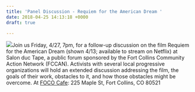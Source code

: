 ```yaml
---
title: 'Panel Discussion - Requiem for the American Dream '
date: 2018-04-25 14:13:18 +0000
draft: true

---
```

![](/uploads/2018/04/12/9EA4EC2D-9874-409E-BF3A-B3C27CCA1C47.jpeg)Join us Friday, 4/27, 7pm, for a follow-up discussion on the film Requiem for the American Dream (shown 4/13; available to stream on Netflix) at Salon duc Tape, a public forum sponsored by the Fort Collins Community Action Network (FCCAN). Activists with several local progressive organizations will hold an extended discussion addressing the film, the goals of their work, obstacles to it, and how those obstacles might be overcome. At [FOCO Cafe](https://www.google.com/maps/place/FoCo+Cafe/@40.5906112,-105.0820479,17z/data=!3m1!4b1!4m5!3m4!1s0x87694a61c209e489:0x41891703ca403558!8m2!3d40.5906071!4d-105.0798592): 225 Maple St, Fort Collins, CO 80521